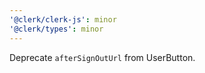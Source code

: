 ```yaml
---
'@clerk/clerk-js': minor
'@clerk/types': minor
---
```


Deprecate `afterSignOutUrl` from UserButton.
